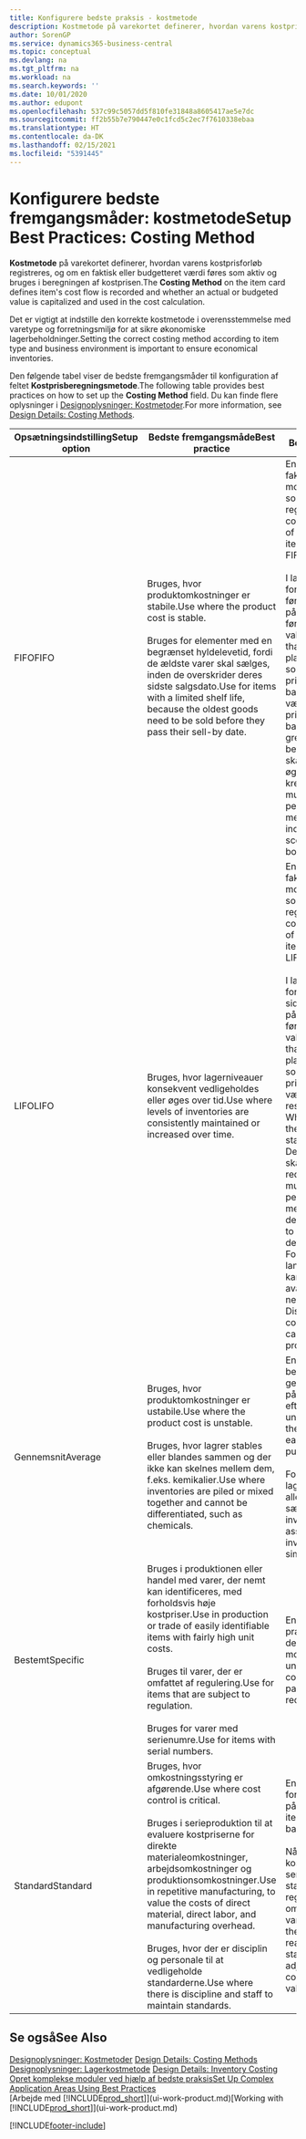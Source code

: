 ```yaml
---
title: Konfigurere bedste praksis - kostmetode
description: Kostmetode på varekortet definerer, hvordan varens kostprisforløb registreres, og om en faktisk eller budgetteret værdi føres som aktiv og bruges i beregningen af kostprisen.
author: SorenGP
ms.service: dynamics365-business-central
ms.topic: conceptual
ms.devlang: na
ms.tgt_pltfrm: na
ms.workload: na
ms.search.keywords: ''
ms.date: 10/01/2020
ms.author: edupont
ms.openlocfilehash: 537c99c5057dd5f810fe31848a8605417ae5e7dc
ms.sourcegitcommit: ff2b55b7e790447e0c1fcd5c2ec7f7610338ebaa
ms.translationtype: HT
ms.contentlocale: da-DK
ms.lasthandoff: 02/15/2021
ms.locfileid: "5391445"
---
```

# <a name="setup-best-practices-costing-method"></a><span data-ttu-id="3679e-103">Konfigurere bedste fremgangsmåder: kostmetode</span><span class="sxs-lookup"><span data-stu-id="3679e-103">Setup Best Practices: Costing Method</span></span>

<span data-ttu-id="3679e-104">**Kostmetode** på varekortet definerer, hvordan varens kostprisforløb registreres, og om en faktisk eller budgetteret værdi føres som aktiv og bruges i beregningen af kostprisen.</span><span class="sxs-lookup"><span data-stu-id="3679e-104">The **Costing Method** on the item card defines item's cost flow is recorded and whether an actual or budgeted value is capitalized and used in the cost calculation.</span></span>  

 <span data-ttu-id="3679e-105">Det er vigtigt at indstille den korrekte kostmetode i overensstemmelse med varetype og forretningsmiljø for at sikre økonomiske lagerbeholdninger.</span><span class="sxs-lookup"><span data-stu-id="3679e-105">Setting the correct costing method according to item type and business environment is important to ensure economical inventories.</span></span>  

 <span data-ttu-id="3679e-106">Den følgende tabel viser de bedste fremgangsmåder til konfiguration af feltet **Kostprisberegningsmetode**.</span><span class="sxs-lookup"><span data-stu-id="3679e-106">The following table provides best practices on how to set up the **Costing Method** field.</span></span> <span data-ttu-id="3679e-107">Du kan finde flere oplysninger i [Designoplysninger: Kostmetoder](design-details-costing-methods.md).</span><span class="sxs-lookup"><span data-stu-id="3679e-107">For more information, see [Design Details: Costing Methods](design-details-costing-methods.md).</span></span>  

|<span data-ttu-id="3679e-108">Opsætningsindstilling</span><span class="sxs-lookup"><span data-stu-id="3679e-108">Setup option</span></span>|<span data-ttu-id="3679e-109">Bedste fremgangsmåde</span><span class="sxs-lookup"><span data-stu-id="3679e-109">Best practice</span></span>|<span data-ttu-id="3679e-110">Bemærkning</span><span class="sxs-lookup"><span data-stu-id="3679e-110">Comment</span></span>|  
|------------------|-------------------|-------------|  
|<span data-ttu-id="3679e-111">FIFO</span><span class="sxs-lookup"><span data-stu-id="3679e-111">FIFO</span></span>|<span data-ttu-id="3679e-112">Bruges, hvor produktomkostninger er stabile.</span><span class="sxs-lookup"><span data-stu-id="3679e-112">Use where the product cost is stable.</span></span><br /><br /> <span data-ttu-id="3679e-113">Bruges for elementer med en begrænset hyldelevetid, fordi de ældste varer skal sælges, inden de overskrider deres sidste salgsdato.</span><span class="sxs-lookup"><span data-stu-id="3679e-113">Use for items with a limited shelf life, because the oldest goods need to be sold before they pass their sell-by date.</span></span>|<span data-ttu-id="3679e-114">En vares kostpris er den faktiske værdi af alle modtagelser af varen, som vælges af FIFO-reglen.</span><span class="sxs-lookup"><span data-stu-id="3679e-114">An item's unit cost is the actual value of any receipt of the item, selected by the FIFO rule.</span></span><br /><br /> <span data-ttu-id="3679e-115">I lagerværdien forudsættes det, at de første varer, der lægges på lager, bliver solgt først.</span><span class="sxs-lookup"><span data-stu-id="3679e-115">In inventory valuation, it is assumed that the first items placed in inventory are sold first.</span></span> <span data-ttu-id="3679e-116">**Bemærk!** Når priserne stiger, viser balancen højere værdi.</span><span class="sxs-lookup"><span data-stu-id="3679e-116">**Note:**  When prices are rising, the balance sheet shows greater value.</span></span> <span data-ttu-id="3679e-117">Dette betyder, at skatteforpligtelserne øges, men kreditvurderinger og muligheden for at låne penge forbedres.</span><span class="sxs-lookup"><span data-stu-id="3679e-117">This means that tax liabilities increase, but credit scores and the ability to borrow cash improve.</span></span>|  
|<span data-ttu-id="3679e-118">LIFO</span><span class="sxs-lookup"><span data-stu-id="3679e-118">LIFO</span></span>|<span data-ttu-id="3679e-119">Bruges, hvor lagerniveauer konsekvent vedligeholdes eller øges over tid.</span><span class="sxs-lookup"><span data-stu-id="3679e-119">Use where levels of inventories are consistently maintained or increased over time.</span></span>|<span data-ttu-id="3679e-120">En vares kostpris er den faktiske værdi af alle modtagelser af varen, som vælges af LIFO-reglen.</span><span class="sxs-lookup"><span data-stu-id="3679e-120">An item's unit cost is the actual value of any receipt of the item, selected by the LIFO rule.</span></span><br /><br /> <span data-ttu-id="3679e-121">I lagerværdien forudsættes det, at de sidste varer, der lægges på lager, bliver solgt først.</span><span class="sxs-lookup"><span data-stu-id="3679e-121">In inventory valuation, it is assumed that the last items placed in inventory are sold first.</span></span> <span data-ttu-id="3679e-122">**Bemærk!** Når priserne stiger, falder værdien på resultatopgørelsen.</span><span class="sxs-lookup"><span data-stu-id="3679e-122">**Note:**  When prices are rising, the value on the income statement decreases.</span></span> <span data-ttu-id="3679e-123">Dette betyder, at skatteforpligtelserne reduceres, men muligheden for at låne penge forringes.</span><span class="sxs-lookup"><span data-stu-id="3679e-123">This means that tax liabilities decrease, but the ability to borrow cash deteriorates.</span></span> <span data-ttu-id="3679e-124">**Vigtigt:** Forbudt i mange lande/områder, da det kan bruges til at holde avancen nede.</span><span class="sxs-lookup"><span data-stu-id="3679e-124">**Important:**  Disallowed in many countries/regions, as it can be used to depress profit.</span></span>|  
|<span data-ttu-id="3679e-125">Gennemsnit</span><span class="sxs-lookup"><span data-stu-id="3679e-125">Average</span></span>|<span data-ttu-id="3679e-126">Bruges, hvor produktomkostninger er ustabile.</span><span class="sxs-lookup"><span data-stu-id="3679e-126">Use where the product cost is unstable.</span></span><br /><br /> <span data-ttu-id="3679e-127">Bruges, hvor lagrer stables eller blandes sammen og der ikke kan skelnes mellem dem, f.eks. kemikalier.</span><span class="sxs-lookup"><span data-stu-id="3679e-127">Use where inventories are piled or mixed together and cannot be differentiated, such as chemicals.</span></span>|<span data-ttu-id="3679e-128">En vares kostpris beregnes som den gennemsnitlige kostpris på hvert enkelt tidspunkt efter et køb.</span><span class="sxs-lookup"><span data-stu-id="3679e-128">An item's unit cost is calculated as the average unit cost at each point in time after a purchase.</span></span><br /><br /> <span data-ttu-id="3679e-129">For værdiansættelse af lageret antages det, at alle lagerbeholdninger sælges samtidig.</span><span class="sxs-lookup"><span data-stu-id="3679e-129">For inventory valuation, it is assumed that all inventories are sold simultaneously.</span></span>|
|<span data-ttu-id="3679e-130">Bestemt</span><span class="sxs-lookup"><span data-stu-id="3679e-130">Specific</span></span>|<span data-ttu-id="3679e-131">Bruges i produktionen eller handel med varer, der nemt kan identificeres, med forholdsvis høje kostpriser.</span><span class="sxs-lookup"><span data-stu-id="3679e-131">Use in production or trade of easily identifiable items with fairly high unit costs.</span></span><br /><br /> <span data-ttu-id="3679e-132">Bruges til varer, der er omfattet af regulering.</span><span class="sxs-lookup"><span data-stu-id="3679e-132">Use for items that are subject to regulation.</span></span><br /><br /> <span data-ttu-id="3679e-133">Bruges for varer med serienumre.</span><span class="sxs-lookup"><span data-stu-id="3679e-133">Use for items with serial numbers.</span></span>|<span data-ttu-id="3679e-134">En vares kostpris er den præcise kostpris, som den aktuelle enhed er modtaget til.</span><span class="sxs-lookup"><span data-stu-id="3679e-134">An item's unit cost is the exact cost at which the particular unit was received.</span></span>|
|<span data-ttu-id="3679e-135">Standard</span><span class="sxs-lookup"><span data-stu-id="3679e-135">Standard</span></span>|<span data-ttu-id="3679e-136">Bruges, hvor omkostningsstyring er afgørende.</span><span class="sxs-lookup"><span data-stu-id="3679e-136">Use where cost control is critical.</span></span><br /><br /> <span data-ttu-id="3679e-137">Bruges i serieproduktion til at evaluere kostpriserne for direkte materialeomkostninger, arbejdsomkostninger og produktionsomkostninger.</span><span class="sxs-lookup"><span data-stu-id="3679e-137">Use in repetitive manufacturing, to value the costs of direct material, direct labor, and manufacturing overhead.</span></span><br /><br /> <span data-ttu-id="3679e-138">Bruges, hvor der er disciplin og personale til at vedligeholde standarderne.</span><span class="sxs-lookup"><span data-stu-id="3679e-138">Use where there is discipline and staff to maintain standards.</span></span>|<span data-ttu-id="3679e-139">En vares kostpris forudindstilles baseret på forventninger.</span><span class="sxs-lookup"><span data-stu-id="3679e-139">An item's unit cost is preset based on estimated.</span></span><br /><br /> <span data-ttu-id="3679e-140">Når det faktiske kostbeløb realiseres senere, skal standardkostprisen reguleres til de faktiske omkostninger gennem variansværdier.</span><span class="sxs-lookup"><span data-stu-id="3679e-140">When the actual cost is realized later, the standard cost must be adjusted to the actual cost through variance values.</span></span>|  

## <a name="see-also"></a><span data-ttu-id="3679e-141">Se også</span><span class="sxs-lookup"><span data-stu-id="3679e-141">See Also</span></span>  
 <span data-ttu-id="3679e-142">[Designoplysninger: Kostmetoder](design-details-costing-methods.md) </span><span class="sxs-lookup"><span data-stu-id="3679e-142">[Design Details: Costing Methods](design-details-costing-methods.md) </span></span>  
 <span data-ttu-id="3679e-143">[Designoplysninger: Lagerkostmetode](design-details-inventory-costing.md) </span><span class="sxs-lookup"><span data-stu-id="3679e-143">[Design Details: Inventory Costing](design-details-inventory-costing.md) </span></span>  
 [<span data-ttu-id="3679e-144">Opret komplekse moduler ved hjælp af bedste praksis</span><span class="sxs-lookup"><span data-stu-id="3679e-144">Set Up Complex Application Areas Using Best Practices</span></span>](set-up-complex-application-areas-using-best-practices.md)  
 <span data-ttu-id="3679e-145">[Arbejde med [!INCLUDE[prod_short](includes/prod_short.md)]](ui-work-product.md)</span><span class="sxs-lookup"><span data-stu-id="3679e-145">[Working with [!INCLUDE[prod_short](includes/prod_short.md)]](ui-work-product.md)</span></span>


[!INCLUDE[footer-include](includes/footer-banner.md)]